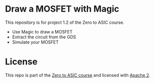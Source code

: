 # Draw a MOSFET with Magic

This repository is for project 1.2 of the Zero to ASIC course. 

* Use Magic to draw a MOSFET
* Extract the circuit from the GDS
* Simulate your MOSFET

# License

This repo is part of the [Zero to ASIC course](https://zerotoasiccourse.com) and licensed with [Apache 2](LICENSE).
